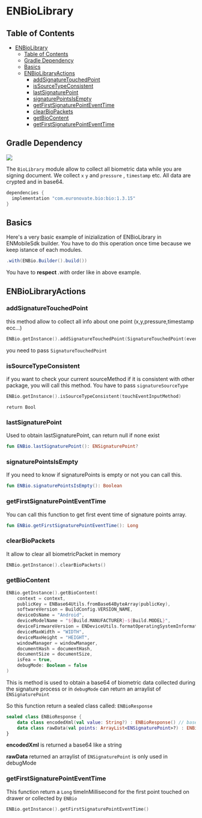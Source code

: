 # ENBioLibrary

## Table of Contents

- [ENBioLibrary](#enbiolibrary)
  - [Table of Contents](#table-of-contents)
  - [Gradle Dependency](#gradle-dependency)
  - [Basics](#basics)
  - [ENBioLibraryActions](#enbiolibraryactions)
    - [addSignatureTouchedPoint](#addsignaturetouchedpoint)
    - [isSourceTypeConsistent](#issourcetypeconsistent)
    - [lastSignaturePoint](#lastsignaturepoint)
    - [signaturePointsIsEmpty](#signaturepointsisempty)
    - [getFirstSignaturePointEventTime](#getfirstsignaturepointeventtime)
    - [clearBioPackets](#clearbiopackets)
    - [getBioContent](#getbiocontent)
    - [getFirstSignaturePointEventTime](#getfirstsignaturepointeventtime-1)

## Gradle Dependency
![](https://badgen.net/badge/stable/1.3.15/blue)

The `BioLibrary` module allow to collect all biometric data while you are signing document. We collect `x` `y` and `pressure` , `timestamp` etc. All data are crypted and in base64.

```gradle
dependencies {
  implementation "com.euronovate.bio:bio:1.3.15"
}
```
## Basics

Here's a very basic example of inizialization of ENBioLibrary in ENMobileSdk builder. You have to do this operation once time because we keep istance of each modules.

```gradle
.with(ENBio.Builder().build())
```

You have to **respect** *.with* order like in above example.

## ENBioLibraryActions

### addSignatureTouchedPoint

this method allow to collect all info about one point (x,y,pressure,timestamp ecc...)  

```kotlin
ENBio.getInstance().addSignatureTouchedPoint(SignatureTouchedPoint(eventX = eventX, eventY = eventY, eventPressure = event.pressure, isUpEvent = false, eventTime = event.eventTime,signatureSourceType = touchEventInputMethod))
```
you need to pass `SignatureTouchedPoint`


### isSourceTypeConsistent

if you want to check your current sourceMethod if it is consistent with other package, you will call this method. You have to pass `signatureSourceType`

```kotlin
ENBio.getInstance().isSourceTypeConsistent(touchEventInputMethod)
```
`return Bool`


### lastSignaturePoint

Used to obtain lastSignaturePoint, can return null if none exist

```kotlin
fun ENBio.lastSignaturePoint(): ENSignaturePoint?
```

### signaturePointsIsEmpty

If you need to know if signaturePoints is empty or not you can call this.

```kotlin
fun ENBio.signaturePointsIsEmpty(): Boolean 
```


### getFirstSignaturePointEventTime

You can call this function to get first event time of signature points array.

```kotlin
fun ENBio.getFirstSignaturePointEventTime(): Long 
```

### clearBioPackets

It allow to clear all biometricPacket in memory

```kotlin
ENBio.getInstance().clearBioPackets()
```

### getBioContent

```kotlin
ENBio.getInstance().getBioContent(
    context = context,
    publicKey = ENBase64Utils.fromBase64ByteArray(publicKey),
    softwareVersion = BuildConfig.VERSION_NAME,
    deviceOsName = "Android",
    deviceModelName = "${Build.MANUFACTURER}-${Build.MODEL}",
    deviceFirmwareVersion = ENDeviceUtils.formatOperatingSystemInformation(),
    deviceMaxWidth = "WIDTH",
    deviceMaxHeight = "HEIGHT",
    windowManager = windowManager,
    documentHash = documentHash,
    documentSize = documentSize,
    isFea = true,
    debugMode: Boolean = false
)
```

This is method is used to obtain a base64 of biometric data collected during the signature process or in `debugMode` can return an arraylist of `ENSignaturePoint`


So this function return a sealed class called: `ENBioResponse`

```kotlin
sealed class ENBioResponse {  
    data class encodedXml(val value: String?) : ENBioResponse() // base64  
    data class rawData(val points: ArrayList<ENSignaturePoint>?) : ENBioResponse()  
}
```

**encodedXml** is returned a base64 like a string 

**rawData** returned an arraylist of `ENSignaturePoint` is only used in debugMode


### getFirstSignaturePointEventTime

This function return a `Long` timeInMillisecond for the first point touched on drawer or collected by `ENBio`

```kotlin
ENBio.getInstance().getFirstSignaturePointEventTime()
```